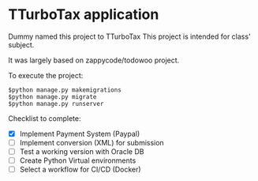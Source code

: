 # TTurboTax application
 Dummy named this project to TTurboTax
 This project is intended for class' subject.
 
 It was largely based on zappycode/todowoo project. 

To execute the project:
```
$python manage.py makemigrations
$python manage.py migrate
$python manage.py runserver
```

Checklist to complete:

- [X] Implement Payment System (Paypal)
- [ ] Implement conversion (XML) for submission
- [ ] Test a working version with Oracle DB
- [ ] Create Python Virtual environments
- [ ] Select a workflow for CI/CD (Docker)